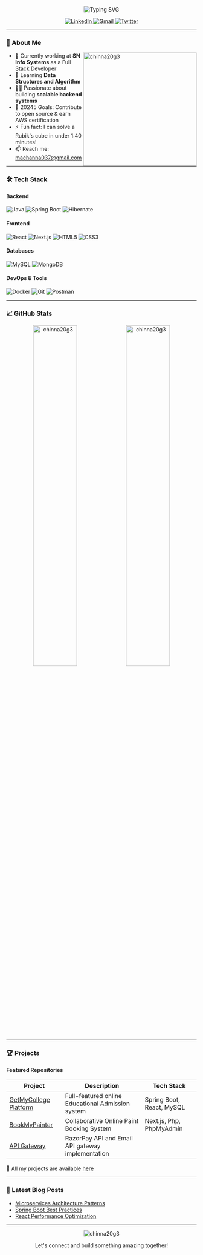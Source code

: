 <div align="center">
  <img src="https://readme-typing-svg.demolab.com?font=Fira+Code&weight=600&size=26&duration=4000&pause=1000&color=3B82F6&center=true&vCenter=true&width=600&lines=Welcome+to+my+GitHub+profile+👋;Full+Stack+Java+Developer;Spring+Boot+%7C+React+%7C+Microservices" alt="Typing SVG" />
  
  <p align="center">
    <a href="https://linkedin.com/in/yourprofile" target="_blank">
      <img src="https://img.shields.io/badge/LinkedIn-0077B5?style=for-the-badge&logo=linkedin&logoColor=white" alt="LinkedIn"/>
    </a>
    <a href="mailto:machanna037@gmail.com">
      <img src="https://img.shields.io/badge/Gmail-D14836?style=for-the-badge&logo=gmail&logoColor=white" alt="Gmail"/>
    </a>
    <a href="https://twitter.com/yourhandle">
      <img src="https://img.shields.io/badge/Twitter-1DA1F2?style=for-the-badge&logo=twitter&logoColor=white" alt="Twitter"/>
    </a>
  </p>
</div>

---

### 🚀 About Me

<p align="left">
  <img align="right" src="https://github-readme-stats.vercel.app/api/top-langs?username=chinna20g3&show_icons=true&locale=en&layout=compact&theme=radical" alt="chinna20g3" width="300"/>
  
  - 💼 Currently working at **SN Info Systems** as a Full Stack Developer  
  - 🌱 Learning **Data Structures and Algorithm**  
  - 👨‍💻 Passionate about building **scalable backend systems**  
  - 🎯 20245 Goals: Contribute to open source & earn AWS certification  
  - ⚡ Fun fact: I can solve a Rubik's cube in under 1:40 minutes!  
  - 📫 Reach me: [machanna037@gmail.com](mailto:machanna037@gmail.com)
</p>

---

### 🛠️ Tech Stack

#### Backend
![Java](https://img.shields.io/badge/Java-ED8B00?style=for-the-badge&logo=openjdk&logoColor=white)
![Spring Boot](https://img.shields.io/badge/Spring_Boot-6DB33F?style=for-the-badge&logo=spring-boot&logoColor=white)
![Hibernate](https://img.shields.io/badge/Hibernate-59666C?style=for-the-badge&logo=Hibernate&logoColor=white)

#### Frontend
![React](https://img.shields.io/badge/React-20232A?style=for-the-badge&logo=react&logoColor=61DAFB)
![Next.js](https://img.shields.io/badge/Next.js-000000?style=for-the-badge&logo=nextdotjs&logoColor=white)
![HTML5](https://img.shields.io/badge/HTML5-E34F26?style=for-the-badge&logo=html5&logoColor=white)
![CSS3](https://img.shields.io/badge/CSS3-1572B6?style=for-the-badge&logo=css3&logoColor=white)

#### Databases
![MySQL](https://img.shields.io/badge/MySQL-005C84?style=for-the-badge&logo=mysql&logoColor=white)
![MongoDB](https://img.shields.io/badge/MongoDB-4EA94B?style=for-the-badge&logo=mongodb&logoColor=white)

#### DevOps & Tools
![Docker](https://img.shields.io/badge/Docker-2CA5E0?style=for-the-badge&logo=docker&logoColor=white)
![Git](https://img.shields.io/badge/GIT-E44C30?style=for-the-badge&logo=git&logoColor=white)
![Postman](https://img.shields.io/badge/Postman-FF6C37?style=for-the-badge&logo=postman&logoColor=white)

---

### 📈 GitHub Stats

<p align="center">
  <img src="https://github-readme-stats.vercel.app/api?username=chinna20g3&show_icons=true&theme=radical" alt="chinna20g3" width="48%"/>
  <img src="https://github-readme-streak-stats.herokuapp.com/?user=chinna20g3&theme=radical" alt="chinna20g3" width="48%"/>
</p>

---

### 🏆 Projects

#### Featured Repositories

| Project | Description | Tech Stack |
|---------|-------------|------------|
| [GetMyCollege Platform](https://github.com/chinna20g3/) | Full-featured online Educational Admission system | Spring Boot, React, MySQL |
| [BookMyPainter](https://github.com/chinna20g3/) | Collaborative Online Paint Booking System | Next.js, Php, PhpMyAdmin |
| [API Gateway](https://github.com/chinna20g3/) | RazorPay API and Email API gateway implementation|

📌 All my projects are available [here](https://github.com/chinna20g3?tab=repositories)

---

### 📝 Latest Blog Posts

<!-- BLOG-POST-LIST:START -->
- [Microservices Architecture Patterns](https://example.com)
- [Spring Boot Best Practices](https://example.com)
- [React Performance Optimization](https://example.com)
<!-- BLOG-POST-LIST:END -->

---

<div align="center">
  <img src="https://komarev.com/ghpvc/?username=chinna20g3&label=Profile%20views&color=0e75b6&style=flat" alt="chinna20g3" /> 
  <p>Let's connect and build something amazing together!</p>
</div>
